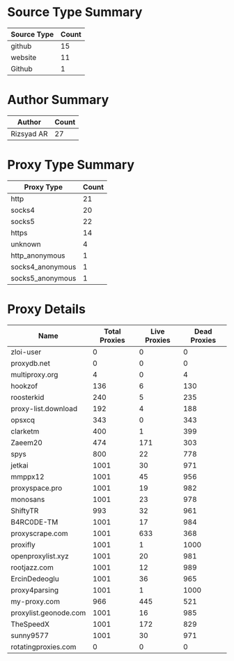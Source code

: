# Source Type Summary

| Source Type | Count |
|-------------|-------|
| github | 15 |
| website | 11 |
| Github | 1 |


# Author Summary

| Author | Count |
|--------|-------|
| Rizsyad AR | 27 |


# Proxy Type Summary

| Proxy Type | Count |
|------------|-------|
| http | 21 |
| socks4 | 20 |
| socks5 | 22 |
| https | 14 |
| unknown | 4 |
| http_anonymous | 1 |
| socks4_anonymous | 1 |
| socks5_anonymous | 1 |


# Proxy Details

| Name | Total Proxies | Live Proxies | Dead Proxies |
|------|---------------|--------------|---------------|
| zloi-user | 0 | 0 | 0 |
| proxydb.net | 0 | 0 | 0 |
| multiproxy.org | 4 | 0 | 4 |
| hookzof | 136 | 6 | 130 |
| roosterkid | 240 | 5 | 235 |
| proxy-list.download | 192 | 4 | 188 |
| opsxcq | 343 | 0 | 343 |
| clarketm | 400 | 1 | 399 |
| Zaeem20 | 474 | 171 | 303 |
| spys | 800 | 22 | 778 |
| jetkai | 1001 | 30 | 971 |
| mmppx12 | 1001 | 45 | 956 |
| proxyspace.pro | 1001 | 19 | 982 |
| monosans | 1001 | 23 | 978 |
| ShiftyTR | 993 | 32 | 961 |
| B4RC0DE-TM | 1001 | 17 | 984 |
| proxyscrape.com | 1001 | 633 | 368 |
| proxifly | 1001 | 1 | 1000 |
| openproxylist.xyz | 1001 | 20 | 981 |
| rootjazz.com | 1001 | 12 | 989 |
| ErcinDedeoglu | 1001 | 36 | 965 |
| proxy4parsing | 1001 | 1 | 1000 |
| my-proxy.com | 966 | 445 | 521 |
| proxylist.geonode.com | 1001 | 16 | 985 |
| TheSpeedX | 1001 | 172 | 829 |
| sunny9577 | 1001 | 30 | 971 |
| rotatingproxies.com | 0 | 0 | 0 |
